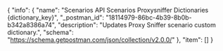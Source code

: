 {
  "info": {
    "name": "Scenarios API Scenarios Proxysniffer Dictionaries {dictionary_key}",
    "_postman_id": "18114979-86bc-4b39-8b0b-b342a8386a74",
    "description": "Updates Proxy Sniffer scenario custom dictionary.",
    "schema": "https://schema.getpostman.com/json/collection/v2.0.0/"
  },
  "item": []
}